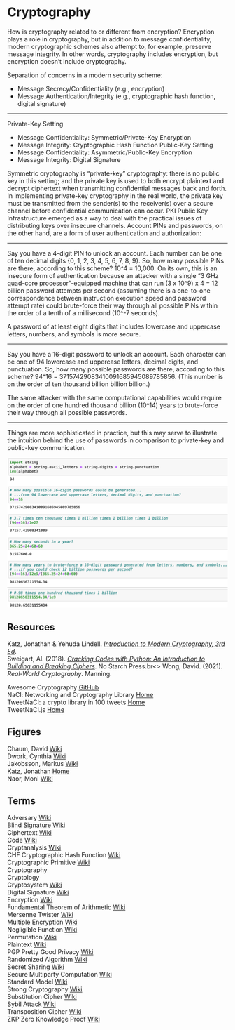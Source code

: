 # Cryptography

How is cryptography related to or different from encryption? Encryption plays a role in cryptography, but in addition to message confidentiality, modern cryptographic schemes also attempt to, for example, preserve message integrity. In other words, cryptography includes encryption, but encryption doesn’t include cryptography.

Separation of concerns in a modern security scheme:
* Message Secrecy/Confidentiality (e.g., encryption)
* Message Authentication/Integrity (e.g., cryptographic hash function, digital signature)

-----

Private-Key Setting
* Message Confidentiality: Symmetric/Private-Key Encryption
* Message Integrity: Cryptographic Hash Function
Public-Key Setting
* Message Confidentiality: Asymmetric/Public-Key Encryption
* Message Integrity: Digital Signature

Symmetric cryptography is “private-key” cryptography: there is no public key in this setting; and the private key is used to both encrypt plaintext and decrypt ciphertext when transmitting confidential messages back and forth. In implementing private-key cryptography in the real world, the private key must be transmitted from the sender(s) to the receiver(s) over a secure channel before confidential communication can occur. PKI Public Key Infrastructure emerged as a way to deal with the practical issues of distributing keys over insecure channels. Account PINs and passwords, on the other hand, are a form of user authentication and authorization:

-----

Say you have a 4-digit PIN to unlock an account. Each number can be one of ten decimal digits {0, 1, 2, 3, 4, 5, 6, 7, 8, 9}. So, how many possible PINs are there, according to this scheme? 10^4 = 10,000.
On its own, this is an insecure form of authentication because an attacker with a single “3 GHz quad-core processor”-equipped machine that can run (3 x 10^9) x 4 = 12 billion password attempts per second (assuming there is a one-to-one correspondence between instruction execution speed and password attempt rate) could brute-force their way through all possible PINs within the order of a tenth of a millisecond (10^-7 seconds).

A password of at least eight digits that includes lowercase and uppercase letters, numbers, and symbols is more secure.

-----

Say you have a 16-digit password to unlock an account. Each character can be one of 94 lowercase and uppercase letters, decimal digits, and punctuation. So, how many possible passwords are there, according to this scheme? 94^16 = 37157429083410091685945089785856. (This number is on the order of ten thousand billion billion billion.)

The same attacker with the same computational capabilities would require on the order of one hundred thousand billion (10^14) years to brute-force their way through all possible passwords.

-----

Things are more sophisticated in practice, but this may serve to illustrate the intuition behind the use of passwords in comparison to private-key and public-key communication.

![](images/password.png)



## Resources

Katz, Jonathan & Yehuda Lindell. [_Introduction to Modern Cryptography, 3rd Ed_](https://www.cs.umd.edu/~jkatz/imc.html).<br>
Sweigart, Al. (2018). [_Cracking Codes with Python: An Introduction to Building and Breaking Ciphers_](http://inventwithpython.com/cracking/). No Starch Press.br<>
Wong, David. (2021). _Real-World Cryptography_. Manning.<br>

Awesome Cryptography [GitHub](https://github.com/sobolevn/awesome-cryptography)<br>
NaCl: Networking and Cryptography Library [Home](http://nacl.cr.yp.to)<br>
TweetNaCl: a crypto library in 100 tweets [Home](http://tweetnacl.cr.yp.to)<br>
TweetNaCl.js [Home](https://tweetnacl.js.org/#/)<br>



## Figures

Chaum, David [Wiki](https://en.wikipedia.org/wiki/David_Chaum)<br>
Dwork, Cynthia [Wiki](https://en.wikipedia.org/wiki/Cynthia_Dwork)<br>
Jakobsson, Markus [Wiki](https://en.wikipedia.org/wiki/Markus_Jakobsson)<br>
Katz, Jonathan [Home](https://www.cs.umd.edu/~jkatz/)<br>
Naor, Moni [Wiki](https://en.wikipedia.org/wiki/Moni_Naor)<br>



## Terms

Adversary [Wiki](https://en.wikipedia.org/wiki/Adversary_(cryptography))<br>
Blind Signature [Wiki](https://en.wikipedia.org/wiki/Blind_signature)<br>
Ciphertext [Wiki](https://en.wikipedia.org/wiki/Ciphertext)<br>
Code [Wiki](https://en.wikipedia.org/wiki/Code_(cryptography))<br>
Cryptanalysis [Wiki](https://en.wikipedia.org/wiki/Cryptanalysis)<br>
CHF Cryptographic Hash Function [Wiki](https://en.wikipedia.org/wiki/Cryptographic_hash_function)<br>
Cryptographic Primitive [Wiki](https://en.wikipedia.org/wiki/Cryptographic_primitive)<br>
Cryptography<br>
Cryptology<br>
Cryptosystem [Wiki](https://en.wikipedia.org/wiki/Cryptosystem)<br>
Digital Signature [Wiki](https://en.wikipedia.org/wiki/Digital_signature)<br>
Encryption [Wiki](https://en.wikipedia.org/wiki/Encryption)<br>
Fundamental Theorem of Arithmetic [Wiki](https://en.wikipedia.org/wiki/Fundamental_theorem_of_arithmetic)<br>
Mersenne Twister [Wiki](https://en.wikipedia.org/wiki/Mersenne_Twister)<br>
Multiple Encryption [Wiki](https://en.wikipedia.org/wiki/Multiple_encryption)<br>
Negligible Function [Wiki](https://en.wikipedia.org/wiki/Negligible_function)<br>
Permutation [Wiki](https://en.wikipedia.org/wiki/Permutation)<br>
Plaintext [Wiki](https://en.wikipedia.org/wiki/Plaintext)<br>
PGP Pretty Good Privacy [Wiki](https://en.wikipedia.org/wiki/Pretty_Good_Privacy)<br>
Randomized Algorithm [Wiki](https://en.wikipedia.org/wiki/Randomized_algorithm)<br>
Secret Sharing [Wiki](https://en.wikipedia.org/wiki/Secret_sharing)<br>
Secure Multiparty Computation [Wiki](https://en.wikipedia.org/wiki/Secure_multi-party_computation)<br>
Standard Model [Wiki](https://en.wikipedia.org/wiki/Standard_model_(cryptography))<br>
Strong Cryptography [Wiki](https://en.wikipedia.org/wiki/Strong_cryptography)<br>
Substitution Cipher [Wiki](https://en.wikipedia.org/wiki/Substitution_cipher)<br>
Sybil Attack [Wiki](https://en.wikipedia.org/wiki/Sybil_attack)<br>
Transposition Cipher [Wiki](https://en.wikipedia.org/wiki/Transposition_cipher)<br>
ZKP Zero Knowledge Proof [Wiki](https://en.wikipedia.org/wiki/Zero-knowledge_proof)<br>
